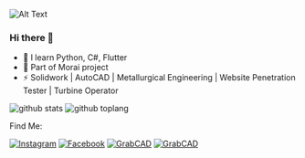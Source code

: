 ![Alt Text](https://c.tenor.com/kcJmQpS6eEsAAAAC/solo-leveling-sung.gif)

### Hi there 👋

- 🌱 I learn Python, C#, Flutter
- 👯 Part of Morai project
- ⚡ Solidwork | AutoCAD | Metallurgical Engineering | Website Penetration Tester | Turbine Operator
 
![github stats](https://github-readme-stats.vercel.app/api?username=ZekkelAR&show_icons=true&theme=radical)
![github toplang](https://github-readme-stats.vercel.app/api/top-langs/?username=ZekkelAR&layout=compact&theme=nightowl)

Find Me:

<a href="https://www.instagram.com/zekelllar/" target="_blank"><img src="https://img.shields.io/badge/Instagram-%23E4405F.svg?&style=flat-square&logo=instagram&logoColor=white" alt="Instagram"></a>
<a href="https://www.facebook.com/zekkel.gov.il" target="_blank"><img src="https://img.shields.io/badge/Facebook-%231877F2.svg?&style=flat-square&logo=facebook&logoColor=white" alt="Facebook"></a>
<a href="https://grabcad.com/fernanda.zekkel.pranadjayaputra-1" target="_blank"><img src="https://img.shields.io/badge/GRABCAD-C70F0F.svg?&style=flat-square&logo=freecad&logoColor=white" alt="GrabCAD"></a>
<a href="https://medium.com/@zekkelar1337" target="_blank"><img src="https://img.shields.io/badge/Medium-141414.svg?&style=flat-square&logo=medium&logoColor=white" alt="GrabCAD"></a>


